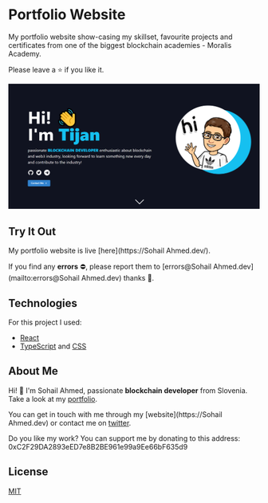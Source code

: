 # Portfolio Website
My portfolio website show-casing my skillset, favourite projects and certificates from one of the biggest blockchain academies - Moralis Academy. 

Please leave a ⭐ if you like it.

![Portfolio Preview](./portfolio-preview.png)

## Try It Out
My portfolio website is live [here](https://Sohail Ahmed.dev/).

If you find any **errors** ⛔, please report them to [errors@Sohail Ahmed.dev](mailto:errors@Sohail Ahmed.dev) thanks 🙏.

## Technologies
For this project I used:
- [React](https://reactjs.org/)
- [TypeScript](https://www.typescriptlang.org/) and [CSS](https://developer.mozilla.org/en-US/docs/Web/CSS)

## About Me
Hi! 👋 I'm Sohail Ahmed, passionate **blockchain developer** from Slovenia. Take a look at my [portfolio](https://sohail-portfolio1-git-main-123sohails-projects.vercel.app/?l=en).

You can get in touch with me through my [website](https://Sohail Ahmed.dev) or contact me on [twitter](https://x.com/Sohail23179667).

Do you like my work? You can support me by donating to this address: 0xC2F29DA2893eED7e8B2BE961e99a9Ee66bF635d9

## License
[MIT](https://choosealicense.com/licenses/mit/)